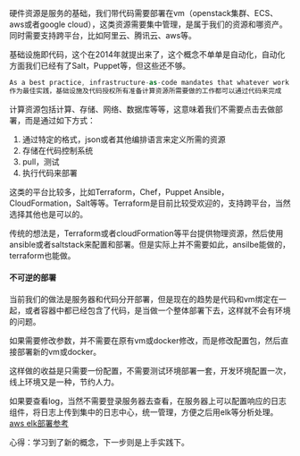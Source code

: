 硬件资源是服务的基础，我们带代码需要部署在vm（openstack集群、ECS、aws或者google cloud），这类资源需要集中管理，是属于我们的资源和哪资产。同时需要支持跨平台，比如阿里云、腾讯云、aws等。

基础设施即代码，这个在2014年就提出来了，这个概念不单单是自动化，自动化方面我们已经有了Salt，Puppet等，但这些还不够。



```csharp
As a best practice, infrastructure-as-code mandates that whatever work is needed to provision computing resources it must be done via code only.
作为最佳实践，基础设施及代码授权所有准备计算资源所需要做的工作都可以通过代码来完成
```

计算资源包括计算、存储、网络、数据库等等，这意味着我们不需要点击去做部署，而是通过如下方式：

1. 通过特定的格式，json或者其他编排语言来定义所需的资源
2. 存储在代码控制系统
3. pull，测试
4. 执行代码来部署

这类的平台比较多，比如Terraform，Chef，Puppet Ansible，CloudFormation，Salt等等。Terraform是目前比较受欢迎的，支持跨平台，当然选择其他也是可以的。

传统的想法是，Terraform或者cloudFormation等平台提供物理资源，然后使用ansible或者saltstack来配置和部署。但是实际上并不需要如此，ansilbe能做的，terraform也能做。

#### 不可逆的部署

当前我们的做法是服务器和代码分开部署，但是现在的趋势是代码和vm绑定在一起，或者容器中都已经包含了代码，是当做一个整体部署下去，这样就不会有环境的问题。

如果需要修改参数，并不需要在原有vm或docker修改，而是修改配置包，然后直接部署新的vm或docker。

这样做的收益是只需要一份配置，不需要测试环境部署一套，开发环境配置一次，线上环境又是一种，节约人力。

如果要查看log，当然不需要登录服务器去查看，在服务器上可以配置响应的日志组件，将日志上传到集中的日志中心，统一管理，方便之后用elk等分析处理。[aws elk部署参考](https://links.jianshu.com/go?to=https%3A%2F%2Fmedium.com%2F%40devfire%2Fdeploying-the-elk-stack-on-amazon-ecs-dd97d671df06)

心得：学习到了新的概念，下一步则是上手实践下。

